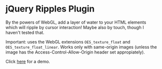 jQuery Ripples Plugin
=====================

By the powers of WebGL, add a layer of water to your HTML elements which will ripple by cursor interaction! Maybe also by touch, though I haven't tested that.

Important: uses the WebGL extensions `OES_texture_float` and `OES_texture_float_linear`. Works only with same-origin images (unless the image has the Access-Control-Allow-Origin header set appropiately).

Click [here](http://sirxemic.github.io/jquery.ripples/) for a demo.
